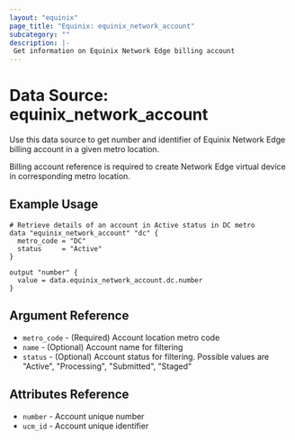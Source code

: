 ```yaml
---
layout: "equinix"
page_title: "Equinix: equinix_network_account"
subcategory: ""
description: |-
 Get information on Equinix Network Edge billing account
---
```


# Data Source: equinix_network_account

Use this data source to get number and identifier of Equinix Network Edge
billing account in a given metro location.

Billing account reference is required to create Network Edge virtual device
in corresponding metro location.

## Example Usage

```hcl
# Retrieve details of an account in Active status in DC metro
data "equinix_network_account" "dc" {
  metro_code = "DC"
  status     = "Active"
}

output "number" {
  value = data.equinix_network_account.dc.number
}
```

## Argument Reference

* `metro_code` - (Required) Account location metro code
* `name` - (Optional) Account name for filtering
* `status` - (Optional) Account status for filtering. Possible values are "Active",
"Processing", "Submitted", "Staged"

## Attributes Reference

* `number` - Account unique number
* `ucm_id` - Account unique identifier
